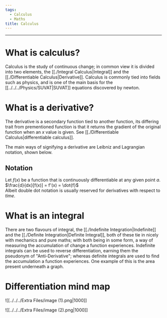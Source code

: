 ```yaml
---
tags:
  - Calculus
  - Maths
title: Calculus
---
```

---  
  
# What is calculus?  
  
Calculus is the study of continuous change; in common view it is divided into two elements, the [[./Integral Calculus|Integral]] and the [[./Differentiable Calculus|Derivative]].  Calculus is commonly tied into fields such as physics, and is one of the main basis for the [[../../../Physics/SUVAT|SUVAT]] equations discovered by newton.   
  
# What is a derivative?   
  
The derivative is a secondary function tied to another function, its differing trait from prementioned function is that it returns the gradient of the original function when an $x$ value is given.  See [[./Differentiable Calculus|differentiable calculus]].  
  
The main ways of signifying a derivative are Leibniz and Lagrangian notation, shown below.   
  
## Notation  
 Let $f(x)$ be a function that is continuously differentiable at any given point $a$.   
$\frac{d}{dx}[f(x)] = f'(x) = \dot{f}$  
Albeit double dot notation is usually reserved for derivatives with respect to *time*.  
  
# What is an integral  
  
There are two flavours of integral, the [[./Indefinite Integration|Indefinite]] and the [[./Definite Integration|Definite Integral]], both of these tie in nicely with mechanics and pure maths; with both being in some form, a way of measuring the accumulation of change a function experiences. Indefinite integrals can be used to reverse differentiation, earning them the pseudonym of "Anti-Derivative"; whereas definite integrals are used to find the accumulation a function experiences. One example of this is the area present underneath a graph.   
  
# Differentiation mind map  
  
![[../../../Extra Files/image (1).png|1000]]  
  
![[../../../Extra Files/image (2).png|1000]]  

